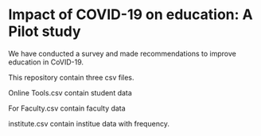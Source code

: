# Impact of COVID-19 on education: A Pilot study 

We have conducted a survey and made recommendations to improve education in CoVID-19.

This repository contain three csv files.

Online Tools.csv contain student data

For Faculty.csv contain faculty data

institute.csv contain institue data with frequency.
